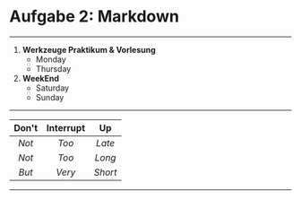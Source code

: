 # **Aufgabe 2: Markdown**
-------------------------------------

1. **Werkzeuge Praktikum & Vorlesung**
    * Monday
    * Thursday
2. **WeekEnd** 
    * Saturday
    * Sunday

--------------------------------------

|**Don't** | **Interrupt** | **Up** |
|:-----:|:---------:|:--:|
| *Not* | *Too* | *Late* | 
| *Not* | *Too* | *Long* |
| *But* | *Very*| *Short* | 

--------------------------------------


